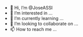 - 👋 Hi, I’m @JoseASSI
- 👀 I’m interested in ...
- 🌱 I’m currently learning ...
- 💞️ I’m looking to collaborate on ...
- 📫 How to reach me ...

<!---
JoseASSI/JoseASSI is a ✨ special ✨ repository because its `README.md` (this file) appears on your GitHub profile.
You can click the Preview link to take a look at your changes.
--->
